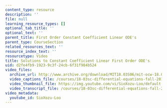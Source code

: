 ```yaml
---
content_type: resource
description: ''
file: null
learning_resource_types: []
optional_tab_title: ''
optional_text: ''
parent_title: First Order Constant Coefficient Linear ODE's
parent_type: CourseSection
related_resources_text: ''
resource_index_text: ''
resourcetype: Video
title: Solutions to Constant Coefficient Linear First Order ODE's
uid: d2fe4fb9-1923-9c3f-24cb-6f31f984b524
video_files:
  archive_url: http://www.archive.org/download/MIT18.03S06/mit-ocw-18.03-lec7-21feb2003-220k_512kb.mp4
  video_captions_file: /courses/18-03sc-differential-equations-fall-2011/e2a63ec87196590e8c8c8e0f8dbfd8e1_SioXozu-Loo.vtt
  video_thumbnail_file: https://img.youtube.com/vi/SioXozu-Loo/default.jpg
  video_transcript_file: /courses/18-03sc-differential-equations-fall-2011/3fe0cc8ce9bb9a219ff030a880619abc_SioXozu-Loo.pdf
video_metadata:
  youtube_id: SioXozu-Loo
---
```


